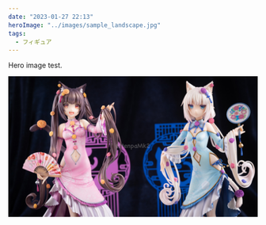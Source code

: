 ```yaml
---
date: "2023-01-27 22:13"
heroImage: "../images/sample_landscape.jpg"
tags:
  - フィギュア
---
```


Hero image test.

![landscape](../images/sample_landscape.jpg)
